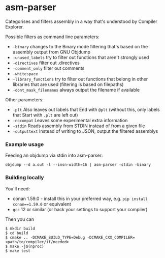 # asm-parser

Categorises and filters assembly in a way that's understood by Compiler Explorer.

Possible filters as command line parameters:

* `-binary` changes to the Binary mode filtering that's based on the assembly output from GNU Objdump
* `-unused_labels` try to filter out functions that aren't strongly used
* `-directives` filter out .directives
* `-comment_only` filter out comments
* `-whitespace`
* `-library_functions` try to filter out functions that belong in other libraries that are used (filtering is based on filepaths)
* `-dont_mask_filenames` always output the filename if available

Other parameters:

* `-plt` Also leaves out labels that End with `@plt` (without this, only labels that Start with `.plt` are left out)
* `-nocompat` Leaves some experimental extra information
* `-stdin` Reads assembly from STDIN instead of from a given file
* `-outputtext` Instead of writing to JSON, output the filtered assemblys


### Example usage

Feeding an objdump via stdin into asm-parser:

`objdump --d a.out -l --insn-width=16 | asm-parser -stdin -binary`

### Building locally

You'll need:
- conan 1.59.0 - install this in your preferred way, e.g. `pip install conan==1.59.0` or equivalent
- `gcc` 12 or similar (or hack your settings to support your compiler)

Then you can
```
$ mkdir build
$ cd build
$ cmake .. -DCMAKE_BUILD_TYPE=Debug -DCMAKE_CXX_COMPILER=<path/to/compiler/if/needed>
$ make -j$(nproc)
$ make test
```

